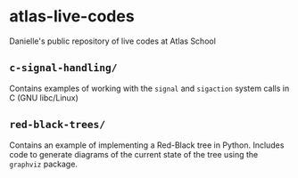 # atlas-live-codes
Danielle's public repository of live codes at Atlas School

## `c-signal-handling/`
Contains examples of working with the `signal` and `sigaction` system calls in C (GNU libc/Linux)

## `red-black-trees/`
Contains an example of implementing a Red-Black tree in Python. Includes code to generate diagrams of the current state of the tree using the `graphviz` package.

